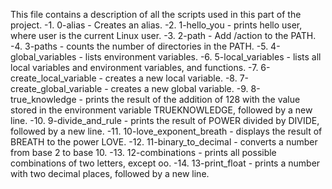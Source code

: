 This file contains a description of all the scripts used in this part of the project. -1. 0-alias - Creates an alias. -2. 1-hello_you - prints hello user, where user is the current Linux user. -3. 2-path - Add /action to the PATH. -4. 3-paths - counts the number of directories in the PATH. -5. 4-global_variables - lists environment variables. -6. 5-local_variables - lists all local variables and environment variables, and functions. -7. 6-create_local_variable - creates a new local variable. -8. 7-create_global_variable - creates a new global variable. -9. 8-true_knowledge - prints the result of the addition of 128 with the value stored in the environment variable TRUEKNOWLEDGE, followed by a new line. -10. 9-divide_and_rule - prints the result of POWER divided by DIVIDE, followed by a new line. -11. 10-love_exponent_breath - displays the result of BREATH to the power LOVE. -12. 11-binary_to_decimal -  converts a number from base 2 to base 10. -13. 12-combinations -  prints all possible combinations of two letters, except oo. -14. 13-print_float - prints a number with two decimal places, followed by a new line. 
